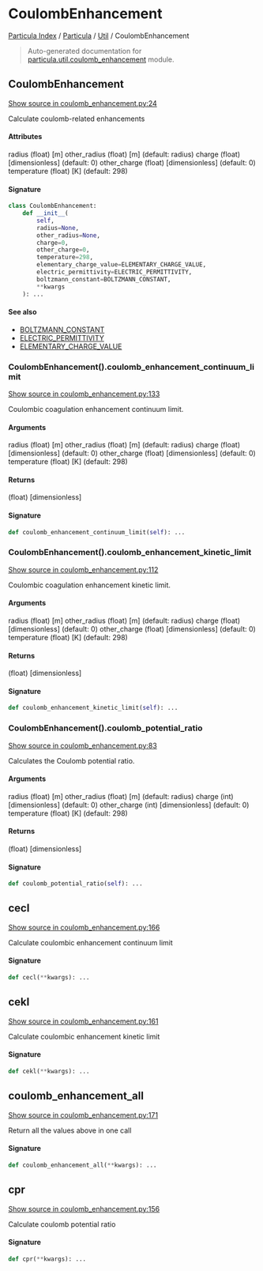# CoulombEnhancement

[Particula Index](../../README.md#particula-index) / [Particula](../index.md#particula) / [Util](./index.md#util) / CoulombEnhancement

> Auto-generated documentation for [particula.util.coulomb_enhancement](https://github.com/Gorkowski/particula/blob/main/particula/util/coulomb_enhancement.py) module.

## CoulombEnhancement

[Show source in coulomb_enhancement.py:24](https://github.com/Gorkowski/particula/blob/main/particula/util/coulomb_enhancement.py#L24)

Calculate coulomb-related enhancements

#### Attributes

radius          (float) [m]
other_radius    (float) [m]             (default: radius)
charge          (float) [dimensionless] (default: 0)
other_charge    (float) [dimensionless] (default: 0)
temperature     (float) [K]             (default: 298)

#### Signature

```python
class CoulombEnhancement:
    def __init__(
        self,
        radius=None,
        other_radius=None,
        charge=0,
        other_charge=0,
        temperature=298,
        elementary_charge_value=ELEMENTARY_CHARGE_VALUE,
        electric_permittivity=ELECTRIC_PERMITTIVITY,
        boltzmann_constant=BOLTZMANN_CONSTANT,
        **kwargs
    ): ...
```

#### See also

- [BOLTZMANN_CONSTANT](../constants.md#boltzmann_constant)
- [ELECTRIC_PERMITTIVITY](../constants.md#electric_permittivity)
- [ELEMENTARY_CHARGE_VALUE](../constants.md#elementary_charge_value)

### CoulombEnhancement().coulomb_enhancement_continuum_limit

[Show source in coulomb_enhancement.py:133](https://github.com/Gorkowski/particula/blob/main/particula/util/coulomb_enhancement.py#L133)

Coulombic coagulation enhancement continuum limit.

#### Arguments

radius          (float) [m]
other_radius    (float) [m]             (default: radius)
charge          (float) [dimensionless] (default: 0)
other_charge    (float) [dimensionless] (default: 0)
temperature     (float) [K]             (default: 298)

#### Returns

(float) [dimensionless]

#### Signature

```python
def coulomb_enhancement_continuum_limit(self): ...
```

### CoulombEnhancement().coulomb_enhancement_kinetic_limit

[Show source in coulomb_enhancement.py:112](https://github.com/Gorkowski/particula/blob/main/particula/util/coulomb_enhancement.py#L112)

Coulombic coagulation enhancement kinetic limit.

#### Arguments

radius          (float) [m]
other_radius    (float) [m]             (default: radius)
charge          (float) [dimensionless] (default: 0)
other_charge    (float) [dimensionless] (default: 0)
temperature     (float) [K]             (default: 298)

#### Returns

(float) [dimensionless]

#### Signature

```python
def coulomb_enhancement_kinetic_limit(self): ...
```

### CoulombEnhancement().coulomb_potential_ratio

[Show source in coulomb_enhancement.py:83](https://github.com/Gorkowski/particula/blob/main/particula/util/coulomb_enhancement.py#L83)

Calculates the Coulomb potential ratio.

#### Arguments

radius          (float) [m]
other_radius    (float) [m]             (default: radius)
charge          (int)   [dimensionless] (default: 0)
other_charge    (int)   [dimensionless] (default: 0)
temperature     (float) [K]             (default: 298)

#### Returns

(float) [dimensionless]

#### Signature

```python
def coulomb_potential_ratio(self): ...
```



## cecl

[Show source in coulomb_enhancement.py:166](https://github.com/Gorkowski/particula/blob/main/particula/util/coulomb_enhancement.py#L166)

Calculate coulombic enhancement continuum limit

#### Signature

```python
def cecl(**kwargs): ...
```



## cekl

[Show source in coulomb_enhancement.py:161](https://github.com/Gorkowski/particula/blob/main/particula/util/coulomb_enhancement.py#L161)

Calculate coulombic enhancement kinetic limit

#### Signature

```python
def cekl(**kwargs): ...
```



## coulomb_enhancement_all

[Show source in coulomb_enhancement.py:171](https://github.com/Gorkowski/particula/blob/main/particula/util/coulomb_enhancement.py#L171)

Return all the values above in one call

#### Signature

```python
def coulomb_enhancement_all(**kwargs): ...
```



## cpr

[Show source in coulomb_enhancement.py:156](https://github.com/Gorkowski/particula/blob/main/particula/util/coulomb_enhancement.py#L156)

Calculate coulomb potential ratio

#### Signature

```python
def cpr(**kwargs): ...
```

